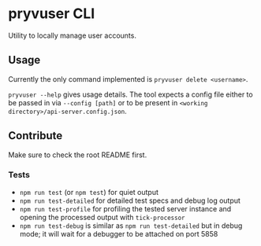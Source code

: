 # pryvuser CLI

Utility to locally manage user accounts.


## Usage

Currently the only command implemented is `pryvuser delete <username>`.

`pryvuser --help` gives usage details. The tool expects a config file either to be passed in via `--config [path]` or to be present in `<working directory>/api-server.config.json`.


## Contribute

Make sure to check the root README first.


### Tests

- `npm run test` (or `npm test`) for quiet output
- `npm run test-detailed` for detailed test specs and debug log output
- `npm run test-profile` for profiling the tested server instance and opening the processed output with `tick-processor`
- `npm run test-debug` is similar as `npm run test-detailed` but in debug mode; it will wait for a debugger to be attached on port 5858
